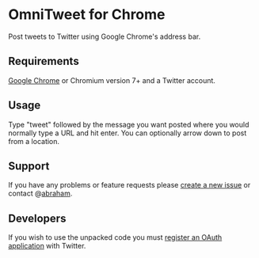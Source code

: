 OmniTweet for Chrome
====================
Post tweets to Twitter using Google Chrome's address bar.

Requirements
------------
[Google Chrome](http://www.google.com/chrome) or Chromium version 7+ and a Twitter account.

Usage
-----
Type "tweet" followed by the message you want posted where you would normally type a URL and hit enter. You can optionally arrow down to post from a location.

Support
-------
If you have any problems or feature requests please [create a new issue](http://github.com/abraham/omnitweet/issues) or contact @[abraham](https://twitter.com/abraham).

Developers
----------
If you wish to use the unpacked code you must [register an OAuth application](http://dev.twitter.com/apps) with Twitter.